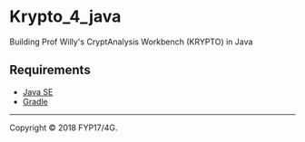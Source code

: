 # Krypto_4_java

Building Prof Willy's CryptAnalysis Workbench (KRYPTO) in Java

## Requirements

- [Java SE](http://www.oracle.com/technetwork/java/javase/overview)
- [Gradle](http://www.gradle.org)

---

Copyright &copy; 2018 FYP17/4G.
